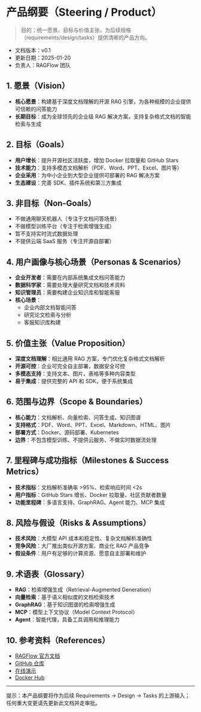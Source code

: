 # 产品纲要（Steering / Product）

> 目的：统一愿景、目标与价值主张，为后续规格（requirements/design/tasks）提供清晰的产品方向。

- 文档版本：v0.1
- 更新日期：2025-01-20
- 负责人：RAGFlow 团队

## 1. 愿景（Vision）
- **核心愿景**：构建基于深度文档理解的开源 RAG 引擎，为各种规模的企业提供可信赖的问答能力
- **长期目标**：成为全球领先的企业级 RAG 解决方案，支持复杂格式文档的智能检索与生成

## 2. 目标（Goals）
- **用户增长**：提升开源社区活跃度，增加 Docker 拉取量和 GitHub Stars
- **技术能力**：支持多模态文档解析（PDF、Word、PPT、Excel、图片等）
- **企业采用**：为中小企业到大型企业提供可部署的 RAG 解决方案
- **生态建设**：完善 SDK、插件系统和第三方集成

## 3. 非目标（Non-Goals）
- 不做通用聊天机器人（专注于文档问答场景）
- 不做模型训练平台（专注于检索增强生成）
- 暂不支持实时流式数据处理
- 不提供云端 SaaS 服务（专注开源自部署）

## 4. 用户画像与核心场景（Personas & Scenarios）
- **企业开发者**：需要在内部系统集成文档问答能力
- **数据科学家**：需要处理大量研究文档和技术资料
- **知识管理员**：需要构建企业知识库和智能客服
- **核心场景**：
  - 企业内部文档智能问答
  - 研究论文检索与分析
  - 客服知识库构建

## 5. 价值主张（Value Proposition）
- **深度文档理解**：相比通用 RAG 方案，专门优化复杂格式文档解析
- **开源可控**：企业可完全自主部署，数据安全可控
- **多模态支持**：支持文本、图片、表格等多种内容类型
- **易于集成**：提供完整的 API 和 SDK，便于系统集成

## 6. 范围与边界（Scope & Boundaries）
- **核心能力**：文档解析、向量检索、问答生成、知识图谱
- **支持格式**：PDF、Word、PPT、Excel、Markdown、HTML、图片
- **部署方式**：Docker、源码部署、Kubernetes
- **边界**：不包含模型训练、不提供云服务、不做实时数据流处理

## 7. 里程碑与成功指标（Milestones & Success Metrics）
- **技术指标**：文档解析准确率 >95%、检索响应时间 <2s
- **用户指标**：GitHub Stars 增长、Docker 拉取量、社区贡献者数量
- **功能里程碑**：多语言支持、GraphRAG、Agent 能力、MCP 集成

## 8. 风险与假设（Risks & Assumptions）
- **技术风险**：大模型 API 成本和稳定性、复杂文档解析准确性
- **竞争风险**：大厂推出类似开源方案、商业化 RAG 产品竞争
- **假设条件**：用户有足够的计算资源、愿意自主部署和维护

## 9. 术语表（Glossary）
- **RAG**：检索增强生成（Retrieval-Augmented Generation）
- **向量检索**：基于语义相似度的文档检索技术
- **GraphRAG**：基于知识图谱的检索增强生成
- **MCP**：模型上下文协议（Model Context Protocol）
- **Agent**：智能代理，具备工具调用和推理能力

## 10. 参考资料（References）
- [RAGFlow 官方文档](https://ragflow.io/docs/)
- [GitHub 仓库](https://github.com/infiniflow/ragflow)
- [在线演示](https://demo.ragflow.io)
- [Docker Hub](https://hub.docker.com/r/infiniflow/ragflow)

---
提示：本产品纲要将作为后续 Requirements → Design → Tasks 的上游输入；任何重大变更请先更新此文档并走审批。

